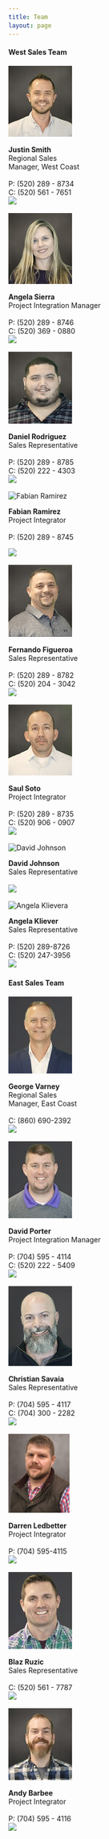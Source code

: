 ```yaml
---
title: Team
layout: page
---
```


<div class="row">   
  <!--  <div class="row"><div class="col-md-6 col-xs-6"><h4>West Sales Team</h4></div><div class="col-md-6 col-xs-6"><h4></h4></div><div>-->
<div class="col-md-6 col-xs-12" id="west-sales">
 <h4> West Sales Team</h4>
                    <div class="col-sm-6 col-xs-6" id="west-sub">
                        <img src="images/employee-photo/smith,justin.jpg" alt="Justin Smith"/>
              <p><strong>Justin Smith</strong> <br/>
                <span>Regional Sales <br>
                Manager, West Coast <br>
<a class="fa fa-envelope" aria-hidden="true" href="mailto:justin.smith@schletter-group.com"></a>               
<br>
                P: (520) 289 - 8734<br>
                C: (520) 561 - 7651<br>
                <a class="vcard" href="support/Justin Smith.vcf" title="Justin Smith"><img class="vcard-hover" src="images/global-business-card.png" /></a></span></p>
            </div>  
            <div class="col-sm-6 col-xs-6" ><img src="images/employee-photo/sierra,angela.jpg" alt="Angela Sierra"/>
        <p><strong>Angela Sierra</strong><br/>
        <span>Project Integration Manager<br>
        <a href="mailto:angela.sierra@schletter-group.com" class="fa fa-envelope" aria-hidden="true"></a> <br>
        P: (520) 289 - 8746 <br/>
        C: (520) 369 - 0880 <br/>
        <a title="Angela Sierra" class="vcard" href="support/Angela Sierra.vcf"><img class="vcard-hover" src="images/global-business-card.png" /></a> </span></p>
</div>
<div class="clearfix"></div>
<div class="col-sm-6 col-xs-6" id="west-sub"><img src="images/employee-photo/rodriguez,daniel.jpg" alt="Daniel Rodriguez"/>
              	<p><strong>Daniel Rodriguez</strong><br/>
                <span>Sales
                Representative<br>
                <a href="mailto:daniel.rodriguez@schletter-group.com" class="fa fa-envelope" aria-hidden="true"></a> <br>
                P:  (520) 289 - 8785<br/>
                C: (520) 222 - 4303<br/>
                <a title="Daniel Rodriguez" class="vcard" href="support/Daniel Rodriguez.vcf"><img class="vcard-hover" src="images/global-business-card.png" /></a> </span></p>
 </div>

 <div class="col-sm-6 col-xs-6" ><img src="images/employee-photo/ramirez,fabian.jpg" alt="Fabian Ramirez"/>
                  <p><strong>Fabian Ramirez</strong><br/>
                  <span>Project
                  Integrator<br>
                  <a href="mailto:fabian.ramirez@schletter-group.com" class="fa fa-envelope" aria-hidden="true"></a> <br>
                  P:  (520) 289 - 8745<br/>

 <a title="Fabian Ramirez" class="vcard" href="support/Fabian Ramirez.vcf"><img class="vcard-hover" src="images/global-business-card.png" /></a> </span></p>
 </div>
<div class="clearfix"></div>
<div class="col-sm-6 col-xs-6" id="west-sub"><img src="images/employee-photo/figueroa,fernando.jpg" alt="Fernando Figueroa"/>
              	<p><strong>Fernando Figueroa</strong><br/>
                <span>Sales
                Representative<br>
                <a href="mailto:fernando.figueroa@schletter-group.com" class="fa fa-envelope" aria-hidden="true"></a> <br>
                P: (520) 289 - 8782<br/>
                C: (520) 204 - 3042<br/>
                <a title="Fernando Figueroa" class="vcard" href="support/Fernando Figueroa.vcf"><img class="vcard-hover" src="images/global-business-card.png" /></a> </span></p>
            </div>

<div class="col-sm-6 col-xs-6" ><img src="images/employee-photo/soto,saul.jpg" alt="Saul Soto"/>
              <p><strong>Saul Soto</strong><br/>
                <span>Project Integrator<br/>
                <a href="mailto:saul.soto@schletter-group.com" class="fa fa-envelope" aria-hidden="true"></a><br/>
                P: (520) 289 - 8735<br>
                C: (520) 906 - 0907<br>
                <a class="vcard" href="support/Saul Soto.vcf" title="Saul Soto"><img class="vcard-hover" src="images/global-business-card.png" /></a></span></p>
</div>
<div class="clearfix"></div>
<div class="col-sm-6 col-xs-6" ><img src="images/employee-photo/johnson,david.jpg" alt="David Johnson"/>
              	<p><strong>David Johnson</strong><br/>
                <span>Sales
                Representative<br>
                <a href="mailto:david.johnson@schletter-group.com" class="fa fa-envelope" aria-hidden="true"></a> <br>
                <!--P: (520) 289-8782<br/>
                C: (520) 204-3042<br/>-->
                <a title="David Johnson" class="vcard" href="support/david johnson.vcf"><img class="vcard-hover" src="images/global-business-card.png" /></a> </span></p>
</div>

<div class="col-sm-6 col-xs-6" ><img src="images/employee-photo/kliever,angela.jpg" alt="Angela Klievera"/>
        <p><strong>Angela Kliever</strong><br/>
        <span>Sales
                Representative<br>
        <a href="mailto:angela.kliever@schletter-group.com" class="fa fa-envelope" aria-hidden="true"></a> <br>
        P: (520) 289-8726 <br/>
        C: (520) 247-3956 <br/>
        <a title="Angela Kliever" class="vcard" href="support/Angela Kliever.vcf"><img class="vcard-hover" src="images/global-business-card.png" /></a> </span></p>
</div>

</div>
 
<div class="col-md-6 col-xs-12" id="east-sales">
<h4>East Sales Team</h4>
  <div class="col-md-6 col-xs-6" id="west-sub"><img src="images/employee-photo/varney,george.jpg" alt="George Varney"/>
                  <p><strong>George Varney</strong><br/>
                    <span>Regional Sales <br>
                      Manager, East Coast<br>
                    <a href="mailto:george.varney@schletter-group.com" class="fa fa-envelope" aria-hidden="true"></a><br>
                    C: (860) 690-2392<br>
                    <a class="vcard" href="support/George Varney.vcf" title="George Varney"><img class="vcard-hover" src="images/global-business-card.png" /></a></span></p>
 </div>
 <div class="col-md-6 col-xs-6" ><img src="images/employee-photo/porter,david.jpg" alt="David Porter"/>
                  <p><strong>David Porter</strong><br/>
                    <span>Project Integration Manager<br>
                    <a href="mailto:david.porter@schletter-group.com" class="fa fa-envelope" aria-hidden="true"></a><br>
                    P: (704) 595 - 4114<br>
                    C: (520) 222 - 5409<br>
                    <a class="vcard" href="support/David Porter.vcf" title="David Porter"><img class="vcard-hover" src="images/global-business-card.png" /></a></span></p>
    </div>
    <div class="clearfix"></div>
     <div class="col-md-6 col-xs-6" ><img src="images/employee-photo/savaia,christian.jpg" alt="Christian Savaia"/>
                    <p><strong>Christian Savaia</strong><br/>
                      <span>Sales Representative<br/>
                      <a href="mailto:christian.savaia@schletter-group.com" class="fa fa-envelope" aria-hidden="true"></a><br/>
                      P: (704) 595 - 4117<br>
                      C: (704) 300 - 2282<br>
                      <a class="vcard" href="support/Christian Savaia.vcf" title="Christian Savaia"><img class="vcard-hover" src="images/global-business-card.png" /></a></span></p>
                  </div>
        <div class="col-md-6 col-xs-6" id=""><img src="images/employee-photo/Darren Ledbetter.jpg" width="122" alt="Darren Ledbetter"/>
                  <p><strong>Darren Ledbetter</strong><br/>
                    <span>Project Integrator<br>
                    <a href="mailto:darren.ledbetter@schletter-group.com" class="fa fa-envelope" aria-hidden="true"></a><br>
                    P: (704) 595-4115<br>
                    <a class="vcard" href="support/Darren Ledbetter.vcf" title="Darren Ledbetter"><img class="vcard-hover" src="images/global-business-card.png" /></a></span></p>
        </div>
         <div class="clearfix"></div>
         <div class="col-md-6 col-xs-6" id="west-sub"><img src="images/employee-photo/ruzic,blaz.jpg" alt="Blaz Ruzic"/>
                    <p><strong>Blaz Ruzic</strong><br/>
                    <span>Sales Representative<br/> <a href="mailto:blaz.ruzic@schletter-group.com" class="fa fa-envelope" aria-hidden="true"></a><br>
                    C: (520) 561 - 7787<br>
                    <a class="vcard" href="support/Blaz Ruzic.vcf" title="Blaz Ruzic"><img class="vcard-hover" src="images/global-business-card.png" /></a></span></p>
                  </div>
         <div class="col-md-6 col-xs-6" id=""><img src="images/employee-photo/Andy Barbee.jpg" alt="Andy Barbee"/>
                    <p><strong>Andy Barbee</strong><br/>
                      <span>Project Integrator<br/>
                      <a href="mailto:andy.barbee@schletter-group.com" class="fa fa-envelope" aria-hidden="true"></a><br/>
                      P: (704) 595 - 4116<br>
            <a class="vcard" href="support/Andy Barbee.vcf" title="Andy Barbee"><img class="vcard-hover" src="images/global-business-card.png" /></a></span></p>
        </div>
</div>
</div>